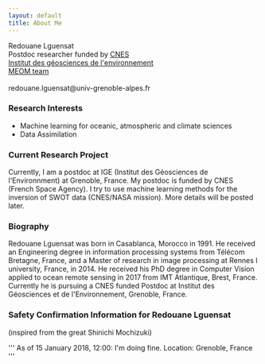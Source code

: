 ```yaml
---
layout: default
title: About Me
---
```



<p class="message">
Redouane Lguensat <br>
Postdoc researcher funded by <a href="https://cnes.fr/en">CNES</a><br>
<a href="http://www.ige-grenoble.fr/?lang=en">Institut des géosciences de l'environnement</a> <br>
<a href="https://meom-group.github.io/">MEOM team</a> <br><br>
redouane.lguensat@univ-grenoble-alpes.fr
</p>

### Research Interests

 * Machine learning for oceanic, atmospheric and climate sciences
 * Data Assimilation

### Current Research Project

Currently, I am a postdoc at IGE (Institut des Géosciences de l'Environnment) at Grenoble, France. My postdoc is funded by CNES (French Space Agency). I try to use machine learning methods for the inversion of SWOT data (CNES/NASA mission). More details will be posted later.

### Biography

Redouane Lguensat was born in Casablanca, Morocco in 1991. He received an Engineering degree in information processing systems from Télécom Bretagne, France, and a Master of research in image processing at Rennes I university, France, in 2014. He received his PhD degree in Computer Vision applied to ocean remote sensing in 2017 from IMT Atlantique, Brest, France. Currently he is pursuing a CNES funded Postdoc at Institut des Géosciences et de l'Environnement, Grenoble, France.

### Safety Confirmation Information for Redouane Lguensat
(inspired from the great Shinichi Mochizuki)

''' 
As of 15 January 2018, 12:00: I'm doing fine.
Location: Grenoble, France
'''
